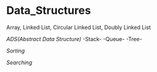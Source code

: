 # Data_Structures
Array, Linked List, Circular Linked List, Doubly Linked List

_ADS(Abstract Data Structure)_
-Stack-
-Queue-
-Tree-

_Sorting_

_Searching_
